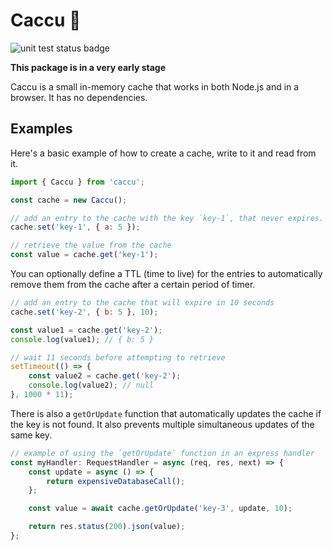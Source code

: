 # Caccu 🍰

![unit test status badge](https://github.com/kumpmati/caccu/actions/workflows/testing.yml/badge.svg)

**This package is in a very early stage**

Caccu is a small in-memory cache that works in both Node.js and in a browser. It has no dependencies.

## Examples

Here's a basic example of how to create a cache, write to it and read from it.

```js
import { Caccu } from 'caccu';

const cache = new Caccu();

// add an entry to the cache with the key `key-1`, that never expires.
cache.set('key-1', { a: 5 });

// retrieve the value from the cache
const value = cache.get('key-1');
```

You can optionally define a TTL (time to live) for the entries
to automatically remove them from the cache after a certain period of timer.

```js
// add an entry to the cache that will expire in 10 seconds
cache.set('key-2', { b: 5 }, 10);

const value1 = cache.get('key-2');
console.log(value1); // { b: 5 }

// wait 11 seconds before attempting to retrieve
setTimeout(() => {
	const value2 = cache.get('key-2');
	console.log(value2); // null
}, 1000 * 11);
```

There is also a `getOrUpdate` function that automatically updates the cache if the key is not found.
It also prevents multiple simultaneous updates of the same key.

```js
// example of using the `getOrUpdate` function in an express handler
const myHandler: RequestHandler = async (req, res, next) => {
	const update = async () => {
		return expensiveDatabaseCall();
	};

	const value = await cache.getOrUpdate('key-3', update, 10);

	return res.status(200).json(value);
};
```
